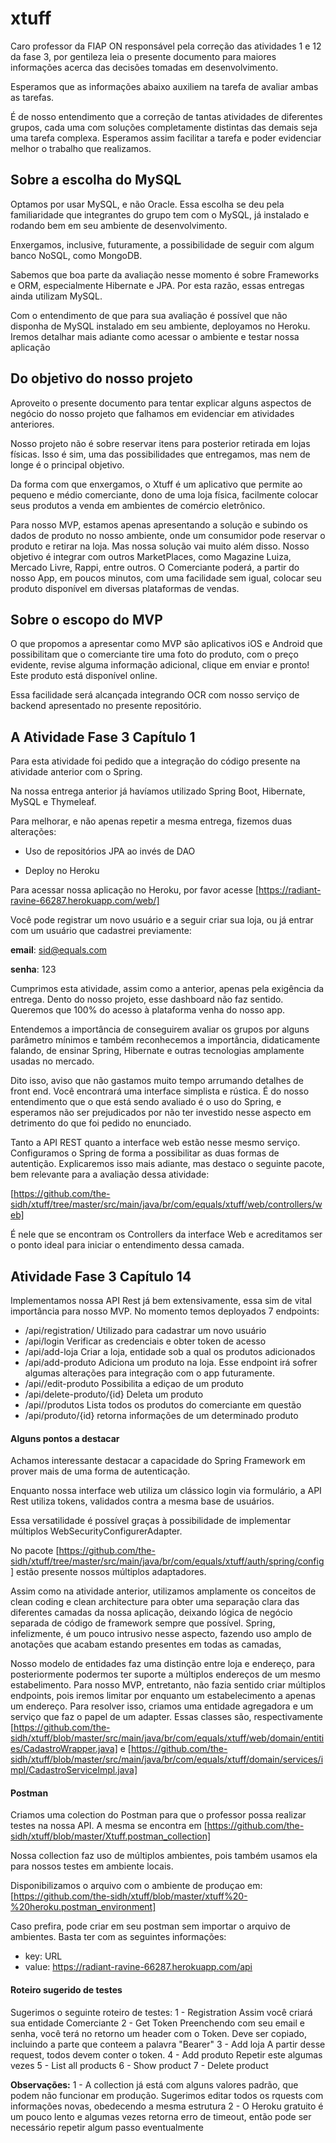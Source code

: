 # xtuff

Caro professor da FIAP ON responsável pela correção das atividades 1 e 12 da fase 3, por gentileza leia o presente documento para maiores informações acerca das decisões tomadas em desenvolvimento.

Esperamos que as informações abaixo auxiliem na tarefa de avaliar ambas as tarefas.

É de nosso entendimento que a correção de tantas atividades de diferentes grupos, cada uma com soluções completamente distintas das demais seja uma tarefa complexa. Esperamos assim facilitar a tarefa e poder evidenciar melhor o trabalho que realizamos.

## Sobre a escolha do MySQL

Optamos por usar MySQL, e não Oracle. Essa escolha se deu pela familiaridade que integrantes do grupo tem com o MySQL, já instalado e rodando bem em seu ambiente de desenvolvimento.

Enxergamos, inclusive, futuramente, a possibilidade de seguir com algum banco NoSQL, como MongoDB. 

Sabemos que boa parte da avaliação nesse momento é sobre Frameworks e ORM, especialmente Hibernate e JPA. Por esta razão, essas entregas ainda utilizam MySQL.

Com o entendimento de que para sua avaliação é possível que não disponha de MySQL instalado em seu ambiente, deployamos no Heroku. Iremos detalhar mais adiante como acessar o ambiente e testar nossa aplicação

## Do objetivo do nosso projeto

Aproveito o presente documento para tentar explicar alguns aspectos de negócio do nosso projeto que falhamos em evidenciar em atividades anteriores.

Nosso projeto não é sobre reservar itens para posterior retirada em lojas físicas. Isso é sim, uma das possibilidades que entregamos, mas nem de longe é o principal objetivo.

Da forma com que enxergamos, o Xtuff é um aplicativo que permite ao pequeno e médio comerciante, dono de uma loja física, facilmente colocar seus produtos a venda em ambientes de comércio eletrônico.

Para nosso MVP, estamos apenas apresentando a solução e subindo os dados de produto no nosso ambiente, onde um consumidor pode reservar o produto e retirar na loja. Mas nossa solução vai muito além disso. Nosso objetivo é integrar com outros MarketPlaces, como Magazine Luiza, Mercado Livre, Rappi, entre outros. O Comerciante poderá, a partir do nosso App, em poucos minutos, com uma facilidade sem igual, colocar seu produto disponível em diversas plataformas de vendas.

## Sobre o escopo do MVP

O que propomos a apresentar como MVP são aplicativos iOS e Android que possibilitam que o comerciante tire uma foto do produto, com o preço evidente, revise alguma informação adicional, clique em enviar e pronto! Este produto está disponível online.

Essa facilidade será alcançada integrando OCR com nosso serviço de backend apresentado no presente repositório.

## A Atividade Fase 3 Capítulo 1

Para esta atividade foi pedido que a integração do código presente na atividade anterior com o Spring.

Na nossa entrega anterior já havíamos utilizado Spring Boot, Hibernate, MySQL e Thymeleaf.

Para melhorar, e não apenas repetir a mesma entrega, fizemos duas alterações:

  - Uso de repositórios JPA ao invés de DAO 
  
  - Deploy no Heroku

Para acessar nossa aplicação no Heroku, por favor acesse [https://radiant-ravine-66287.herokuapp.com/web/]

Você pode registrar um novo usuário e a seguir criar sua loja, ou já entrar com um usuário que cadastrei previamente:

**email**: sid@equals.com

**senha**: 123

Cumprimos esta atividade, assim como a anterior, apenas pela exigência da entrega. Dento do nosso projeto, esse dashboard não faz sentido. Queremos que 100% do acesso à plataforma venha do nosso app.

Entendemos a importância de conseguirem avaliar os grupos por alguns parâmetro mínimos e também reconhecemos a importância, didaticamente falando, de ensinar Spring, Hibernate e outras tecnologias amplamente usadas no mercado. 

Dito isso, aviso que não gastamos muito tempo arrumando detalhes de front end. Você encontrará uma interface simplista e rústica. É do nosso entendimento que o que está sendo avaliado é o uso do Spring, e esperamos não ser prejudicados por não ter investido nesse aspecto em detrimento do que foi pedido no enunciado.

Tanto a API REST quanto a interface web estão nesse mesmo serviço. Configuramos o Spring de forma a possibilitar as duas formas de autentição. Explicaremos isso mais adiante, mas destaco o seguinte pacote, bem relevante para a avaliação dessa atividade:

[https://github.com/the-sidh/xtuff/tree/master/src/main/java/br/com/equals/xtuff/web/controllers/web]

É nele que se encontram os Controllers da interface Web e acreditamos ser o ponto ideal para iniciar o entendimento dessa camada.



## Atividade Fase 3 Capítulo 14

Implementamos nossa API Rest já bem extensivamente, essa sim de vital importância para nosso MVP.
No momento temos deployados 7 endpoints:

- /api/registration/  Utilizado para cadastrar um novo usuário
- /api/login  Verificar as credenciais e obter token de acesso
- /api/add-loja  Criar a loja, entidade sob a qual os produtos adicionados
- /api/add-produto Adiciona um produto na loja. Esse endpoint irá sofrer algumas alterações para integração com o app futuramente.
- /api//edit-produto Possibilita a ediçao de um produto
- /api/delete-produto/{id} Deleta um produto
- /api//produtos Lista todos os produtos do comerciante em questão
- /api/produto/{id} retorna informações de um determinado produto

#### Alguns pontos a destacar

 Achamos interessante destacar a capacidade do Spring Framework em prover mais de uma forma de autenticação.
 
 Enquanto nossa interface web utiliza um clássico login via formulário, a API Rest utiliza tokens, validados contra a mesma base de usuários. 
 
 Essa versatilidade é possível graças à possibilidade de implementar múltiplos WebSecurityConfigurerAdapter.
 
 No pacote [https://github.com/the-sidh/xtuff/tree/master/src/main/java/br/com/equals/xtuff/auth/spring/config] estão presente nossos múltiplos adaptadores.
 
 Assim como na atividade anterior, utilizamos amplamente os conceitos de clean coding e clean architecture para obter uma separação clara das diferentes camadas da nossa aplicação, deixando lógica de negócio separada de código de framework sempre que possível. Spring, infelizmente, é um pouco intrusivo nesse aspecto, fazendo uso amplo de anotações que acabam estando presentes em todas as camadas, 
 
 Nosso modelo de entidades faz uma distinção entre loja e endereço, para posteriormente podermos ter suporte a múltiplos endereços de um mesmo estabelimento. Para nosso MVP, entretanto, não fazia sentido criar múltiplos endpoints, pois iremos limitar por enquanto um estabelecimento a apenas um endereço. Para resolver isso, criamos uma entidade agregadora e um serviço que faz o papel de um adapter. Essas classes são, respectivamente [https://github.com/the-sidh/xtuff/blob/master/src/main/java/br/com/equals/xtuff/web/domain/entities/CadastroWrapper.java] e [https://github.com/the-sidh/xtuff/blob/master/src/main/java/br/com/equals/xtuff/domain/services/impl/CadastroServiceImpl.java]
 
 #### Postman
 
 Criamos uma colection do Postman para que o professor possa realizar testes na nossa API. A mesma se encontra em
 [https://github.com/the-sidh/xtuff/blob/master/Xtuff.postman_collection]
 
 Nossa collection faz uso de múltiplos ambientes, pois também usamos ela para nossos testes em ambiente locais.
 
 Disponibilizamos o arquivo com o ambiente de produçao em:
 [https://github.com/the-sidh/xtuff/blob/master/xtuff%20-%20heroku.postman_environment]
 
 Caso prefira, pode criar em seu postman sem importar o arquivo de ambientes. Basta ter com as seguintes informações:
 - key: URL
 - value: https://radiant-ravine-66287.herokuapp.com/api
 
 
 #### Roteiro sugerido de testes
 
 Sugerimos o seguinte roteiro de testes:
 1 - Registration
  Assim você criará sua entidade Comerciante
 2 - Get Token
  Preenchendo com seu email e senha, você terá no retorno um header com o Token. Deve ser copiado, incluindo a parte que conteem a palavra "Bearer"
3 - Add loja 
  A partir desse request, todos devem conter o token.
4 - Add produto
  Repetir este algumas vezes
5 - List all products
6 - Show product
7 - Delete product
  
  
 **Observações:**
 1 - A collection já está com alguns valores padrão, que podem não funcionar em produção. Sugerimos editar todos os rquests com informações novas, obedecendo a mesma estrutura
 2 - O Heroku gratuito é um pouco lento e algumas vezes retorna erro de timeout, então pode ser necessário repetir algum passo eventualmente

